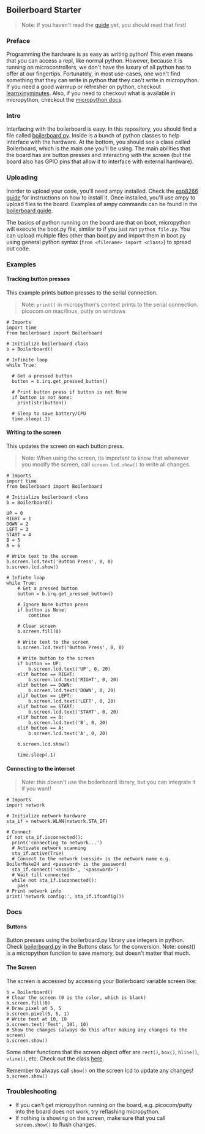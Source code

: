 ## Boilerboard Starter

> Note: If you haven't read the [guide](https://github.com/MicroNotebook/boilerboard-guides/blob/master/getting_started.ipynb) yet, you should read that first!

### Preface
Programming the hardware is as easy as writing python! This even means that you can access a repl, like normal python. However, because it is running on microcontrollers, we don't have the luxury of all python has to offer at our fingertips. Fortunately, in most use-cases, one won't find something that they can write in python that they can't write in micropython. If you need a good warmup or refresher on python, checkout [learnxinyminutes](https://learnxinyminutes.com/docs/python3/). Also, if you need to checkout what is available in micropython, checkout the [micropython docs](https://docs.micropython.org/en/latest/library/index.html).

### Intro
Interfacing with the boilerboard is easy. In this repository, you should find a file called [boilerboard.py](https://github.com/MicroNotebook/boilerboard_starter/edit/master/boilerboard.py). Inside is a bunch of python classes to help interface with the hardware. At the bottom, you should see a class called Boilerboard, which is the main one you'll be using. The main abilities that the board has are button presses and interacting with the screen (but the board also has GPIO pins that allow it to interface with external hardware).

### Uploading
Inorder to upload your code, you'll need ampy installed. Check the [esp8266 guide](https://github.com/MicroNotebook/guides/blob/master/esp8266.md#user-content-requirements) for instructions on how to install it. Once installed, you'll use ampy to upload files to the board. Examples of ampy commands can be found in the [boilerboard guide](https://github.com/MicroNotebook/boilerboard-guides/blob/master/getting_started.ipynb#Additional-ampy-Commands-to-Know). 

The basics of python running on the board are that on boot, micropython will execute the boot.py file, similar to if you just ran `python file.py`. You can upload multiple files other than boot.py and import them in boot.py using general python syntax (`from <filename> import <class>`) to spread out code.

### Examples

#### Tracking button presses
This example prints button presses to the serial connection.
> Note: `print()` in micropython's context prints to the serial connection. picocom on mac/linux, putty on windows
```python3
# Imports
import time
from boilerboard import Boilerboard

# Initialize boilerboard class
b = Boilerboard()

# Infinite loop
while True:

  # Get a pressed button
  button = b.irq.get_pressed_button()
  
  # Print button press if button is not None
  if button is not None:
    print(str(button))
    
  # Sleep to save battery/CPU
  time.sleep(.1)
```

#### Writing to the screen
This updates the screen on each button press.
> Note: When using the screen, its important to know that whenever you modify the screen, call `screen.lcd.show()` to write all changes.
```python3
# Imports
import time
from boilerboard import Boilerboard

# Initialize boilerboard class
b = Boilerboard()

UP = 0
RIGHT = 1
DOWN = 2
LEFT = 3
START = 4
B = 5
A = 6

# Write text to the screen
b.screen.lcd.text('Button Press', 0, 0)
b.screen.lcd.show()

# Infinte loop
while True:
    # Get a pressed button
    button = b.irq.get_pressed_button()

    # Ignore None button press
    if button is None:
        continue

    # Clear screen
    b.screen.fill(0)

    # Write text to the screen
    b.screen.lcd.text('Button Press', 0, 0)

    # Write button to the screen
    if button == UP:
        b.screen.lcd.text('UP', 0, 20)
    elif button == RIGHT:
        b.screen.lcd.text('RIGHT', 0, 20)
    elif button == DOWN:
        b.screen.lcd.text('DOWN', 0, 20)
    elif button == LEFT:
        b.screen.lcd.text('LEFT', 0, 20)
    elif button == START:
        b.screen.lcd.text('START', 0, 20)
    elif button == B:
        b.screen.lcd.text('B', 0, 20)
    elif button == A:
        b.screen.lcd.text('A', 0, 20)

    b.screen.lcd.show()

    time.sleep(.1)
```

#### Connecting to the internet
> Note: this doesn't use the boilerboard library, but you can integrate it if you want!
```python3
# Imports
import network

# Initialize network hardware
sta_if = network.WLAN(network.STA_IF)

# Connect
if not sta_if.isconnected():
  print('connecting to network...')
  # Activate network scanning
  sta_if.active(True)
  # Connect to the network (<essid> is the network name e.g. BoilerMake24 and <password> is the password)
  sta_if.connect('<essid>', '<password>')
  # Wait till connected
  while not sta_if.isconnected():
    pass
# Print network info
print('network config:', sta_if.ifconfig())
```

### Docs
#### Buttons
Button presses using the boilerboard.py library use integers in python. Check [boilerboard.py](https://github.com/MicroNotebook/boilerboard_starter/blob/master/boilerboard.py#L61) in the Buttons class for the conversion. Note: const() is a micropython function to save memory, but doesn't matter that much.

#### The Screen
The screen is accessed by accessing your Boilerboard variable screen like:
```python3
b = Boilerboard()
# Clear the screen (0 is the color, which is blank)
b.screen.fill(0)
# Draw pixel at 5, 5
b.screen.pixel(5, 5, 1)
# Write text at 10, 10
b.screen.text('Test', 10l, 10)
# Show the changes (always do this after making any changes to the screen)
b.screen.show()
```

Some other functions that the screen object offer are `rect()`, `box()`, `hline()`, `vline()`, etc. Check out the class [here](https://github.com/MicroNotebook/boilerboard_starter/blob/master/boilerboard.py#L148).

Remember to always call `show()` on the screen lcd to update any changes!
`b.screen.show()`

### Troubleshooting
* If you can't get micropython running on the board, e.g. picocom/putty into the board does not work, try reflashing micropython.
* If nothing is showing on the screen, make sure that you call `screen.show()` to flush changes.
